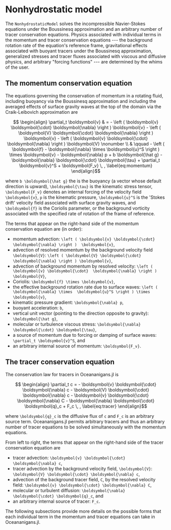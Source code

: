 # Nonhydrostatic model

The `NonhydrostaticModel` solves the incompressible Navier-Stokes equations under the Boussinesq
approximation and an arbitrary number of tracer conservation equations.
Physics associated with individual terms in the momentum and tracer conservation
equations --- the background rotation rate of the equation's reference frame,
gravitational effects associated with buoyant tracers under the Boussinesq
approximation, generalized stresses and tracer fluxes associated with viscous and
diffusive physics, and arbitrary "forcing functions" --- are determined by the whims of the
user.

## The momentum conservation equation

The equations governing the conservation of momentum in a rotating fluid, including buoyancy
via the Boussinesq approximation and including the averaged effects of surface gravity waves
at the top of the domain via the Craik-Leibovich approximation are
```math
    \begin{align}
    \partial_t \boldsymbol{v} & = - \left ( \boldsymbol{v} \boldsymbol{\cdot} \boldsymbol{\nabla} \right ) \boldsymbol{v}
                        - \left ( \boldsymbol{V} \boldsymbol{\cdot} \boldsymbol{\nabla} \right ) \boldsymbol{v}
                        - \left ( \boldsymbol{v} \boldsymbol{\cdot} \boldsymbol{\nabla} \right ) \boldsymbol{V} \nonumber \\
                        & \qquad
                        - \left ( \boldsymbol{f} - \boldsymbol{\nabla} \times \boldsymbol{u}^S \right ) \times \boldsymbol{v} 
                        - \boldsymbol{\nabla} p
                        + b \boldsymbol{\hat g}
                        - \boldsymbol{\nabla} \boldsymbol{\cdot} \boldsymbol{\tau}
                        + \partial_t \boldsymbol{v}^S
                        + \boldsymbol{F_v} \, ,
    \label{eq:momentum}
    \end{align}
```
where ``b \boldsymbol{\hat g}`` the is the buoyancy (a vector whose default direction is upward), 
``\boldsymbol{\tau}`` is the kinematic stress tensor, ``\boldsymbol{F_v}``
denotes an internal forcing of the velocity field ``\boldsymbol{v}``, ``p`` is the kinematic 
pressure, ``\boldsymbol{u}^S`` is the 'Stokes drift' velocity field associated with surface gravity 
waves, and ``\boldsymbol{f}`` is the Coriolis parameter, or the background vorticity associated 
with the specified rate of rotation of the frame of reference.

The terms that appear on the right-hand side of the momentum conservation equation are (in order):

* momentum advection: ``\left ( \boldsymbol{v} \boldsymbol{\cdot} \boldsymbol{\nabla} \right ) 
  \boldsymbol{v}``,
* advection of resolved momentum by the background velocity field ``\boldsymbol{V}``: 
  ``\left ( \boldsymbol{V} \boldsymbol{\cdot} \boldsymbol{\nabla} \right ) \boldsymbol{v}``,
* advection of background momentum by resolved velocity: ``\left ( \boldsymbol{v} \boldsymbol{\cdot} 
  \boldsymbol{\nabla} \right ) \boldsymbol{V}``,
* Coriolis: ``\boldsymbol{f} \times \boldsymbol{v}``,
* the effective background rotation rate due to surface waves: ``\left ( \boldsymbol{\nabla} \times 
  \boldsymbol{u}^S \right ) \times \boldsymbol{v}``,
* kinematic pressure gradient: ``\boldsymbol{\nabla} p``,
* buoyant acceleration: ``b``,
* vertical unit vector (pointing to the direction opposite to gravity): ``\boldsymbol{\hat g}``,
* molecular or turbulence viscous stress: ``\boldsymbol{\nabla} \boldsymbol{\cdot} \boldsymbol{\tau}``,
* a source of momentum due to forcing or damping of surface waves: ``\partial_t \boldsymbol{v}^S``, and
* an arbitrary internal source of momentum: ``\boldsymbol{F_v}``.

## The tracer conservation equation

The conservation law for tracers in Oceananigans.jl is
```math
    \begin{align}
    \partial_t c = - \boldsymbol{v} \boldsymbol{\cdot} \boldsymbol{\nabla} c
                   - \boldsymbol{V} \boldsymbol{\cdot} \boldsymbol{\nabla} c
                   - \boldsymbol{v} \boldsymbol{\cdot} \boldsymbol{\nabla} C
                   - \boldsymbol{\nabla} \boldsymbol{\cdot} \boldsymbol{q}_c
                   + F_c \, ,
    \label{eq:tracer}
    \end{align}
```
where ``\boldsymbol{q}_c`` is the diffusive flux of ``c`` and ``F_c`` is an arbitrary source term.
Oceananigans.jl permits arbitrary tracers and thus an arbitrary number of tracer equations to 
be solved simultaneously with the momentum equations.

From left to right, the terms that appear on the right-hand side of the tracer conservation equation are

* tracer advection: ``\boldsymbol{v} \boldsymbol{\cdot} \boldsymbol{\nabla} c``,
* tracer advection by the background velocity field, ``\boldsymbol{V}``: ``\boldsymbol{V} \boldsymbol{\cdot} \boldsymbol{\nabla} c``,
* advection of the background tracer field, ``C``, by the resolved velocity field: ``\boldsymbol{v} \boldsymbol{\cdot} \boldsymbol{\nabla} C``,
* molecular or turbulent diffusion: ``\boldsymbol{\nabla} \boldsymbol{\cdot} \boldsymbol{q}_c``, and
* an arbitrary internal source of tracer: ``F_c``.

The following subsections provide more details on the possible forms that each individual term 
in the momentum and tracer equations can take in Oceananigans.jl.
